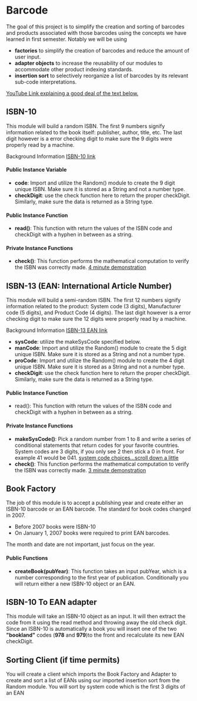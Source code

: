 # Barcode

The goal of this project is to simplify the creation and sorting of barcodes and products associated with those barcodes using the concepts we have learned in first semester.  Notably we will be using

  -  **factories** to simplify the creation of barcodes and reduce the amount of user input.
  -  **adapter objects** to increase the reusability of our modules to accommodate other product indexing standards.
  -  **insertion sort** to selectively reorganize a list of barcodes by its relevant sub-code interpretations.

[YouTube Link explaining a good deal of the text below.](https://youtu.be/HGD-rI4SoGM)
## ISBN-10

This module will build a random ISBN.  The first 9 numbers signify information related to the book itself: publisher, author, title, etc.  The last digit however is a error checking digit to make sure the 9 digits were properly read by a machine.

Background Information [ISBN-10 link](https://isbn-information.com/the-10-digit-isbn.html)

#### Public Instance Variable
  -  **code**:  Import and utilize the Random() module to create the 9 digit unique ISBN.  Make sure it is stored as a String and not a number type.
  -  **checkDigit**:  use the check function here to return the proper checkDigit.  Similarly, make sure the data is returned as a String type.

#### Public Instance Function
  -  **read()**:  This function with return the values of the ISBN code and checkDigit with a hyphen in between as a string.

#### Private Instance Functions
-  **check()**:  This function performs the mathematical computation to verify the ISBN was correctly made.
[4 minute demonstration](https://youtu.be/5qcrDnJg-98)


## ISBN-13 (EAN: International Article Number)
This module will build a semi-random ISBN.  The first 12 numbers signify information related to the product: System code (3 digits), Manufacturer code (5 digits), and Product Code (4 digits).  The last digit however is a error checking digit to make sure the 12 digits were properly read by a machine.

Background Information [ISBN-13 EAN link](https://isbn-information.com/the-13-digit-isbn.html)

-  **sysCode**:  utilize the makeSysCode specified below.
-  **manCode**:  Import and utilize the Random() module to create the 5 digit unique ISBN.  Make sure it is stored as a String and not a number type.
-  **proCode**:  Import and utilize the Random() module to create the 4 digit unique ISBN.  Make sure it is stored as a String and not a number type.
-  **checkDigit**:  use the check function here to return the proper checkDigit.  Similarly, make sure the data is returned as a String type.

#### Public Instance Function
-  read():  This function with return the values of the ISBN code and checkDigit with a hyphen in between as a string.

#### Private Instance Functions
-  **makeSysCode()**:  Pick a random number from 1 to 8 and write a series of conditional statements that return codes for your favorite countries.  System codes are 3 digits, if you only see 2 then stick a 0 in front. For example 41 would be 041. [system code choices...scroll down a little](http://www.barcodeisland.com/ean13.phtml)
-  **check()**:  This function performs the mathematical computation to verify the ISBN was correctly made.
[3 minute demonstration](https://youtu.be/WstjjL5CPqk)

## Book Factory
The job of this module is to accept a publishing year and create either an ISBN-10 barcode or an EAN barcode.  The standard for book codes changed in 2007.
  -  Before 2007 books were ISBN-10
  -  On January 1, 2007 books were required to print EAN barcodes.

The month and date are not important, just focus on the year.

#### Public Functions
  -  **createBook(pubYear)**:  This function takes an input pubYear, which is a number corresponding to the first year of publication.  Conditionally you will return either a new ISBN-10 object or an EAN.


## ISBN-10 To EAN adapter
This module will take an ISBN-10 object as an input.  It will then extract the code from it using the read method and throwing away the old check digit.  Since an ISBN-10 is automatically a book you will insert one of the two **"bookland"** codes (**978** and **979**)to the front and recalculate its new EAN checkDigit.

## Sorting Client (if time permits)
You will create a client which imports the Book Factory and Adapter to create and sort a list of EANs using our imported insertion sort from the Random module.  You will sort by system code which is the first 3 digits of an EAN
